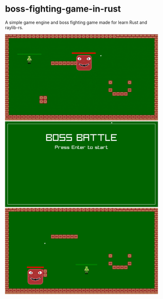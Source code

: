 # boss-fighting-game-in-rust

A simple game engine and boss fighting game made for learn Rust and raylib-rs.

![game gif](/assets/screenshots/02.gif)
![menu](/assets/screenshots/01.PNG)
![game screenshot](/assets/screenshots/03.png)